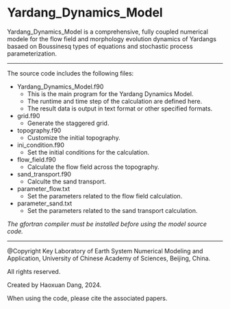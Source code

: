 # Yardang_Dynamics_Model
Yardang_Dynamics_Model is a comprehensive, fully coupled numerical modele for the flow field and morphology evolution dynamics of Yardangs basaed on Boussinesq types of equations and stochastic process parameterization.

***

The source code includes the following files:
* Yardang_Dynamics_Model.f90
    - This is the main program for the Yardang Dynamics Model.
    - The runtime and time step of the calculation are defined here.
    - The result data is output in text format or other specified formats.
* grid.f90
    - Generate the staggered grid.
* topography.f90
    - Customize the initial topography.
* ini_condition.f90
    - Set the initial conditions for the calculation.
* flow_field.f90
    - Calculate the flow field across the topography.
* sand_transport.f90
    - Calculte the sand transport.
* parameter_flow.txt
    - Set the parameters related to the flow field calculation.
* parameter_sand.txt
    - Set the parameters related to the sand transport calculation.
 
*The gfortran compiler must be installed before using the model source code.*

***

@Copyright Key Laboratory of Earth System Numerical Modeling and Application, University of Chinese Academy of Sciences, Beijing, China.

All rights reserved.

Created by Haoxuan Dang, 2024.

When using the code, please cite the associated papers.



